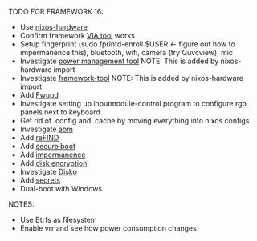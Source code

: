 TODO FOR FRAMEWORK 16:
- Use [nixos-hardware](https://github.com/NixOS/nixos-hardware/tree/master/framework/16-inch/7040-amd)
- Confirm framework [VIA tool](https://keyboard.frame.work/) works
- Setup fingerprint (sudo fprintd-enroll $USER <- figure out how to impermanence this), bluetooth, wifi, camera (try Guvcview), mic
- Investigate [power management tool](https://gitlab.freedesktop.org/upower/power-profiles-daemon) NOTE: This is added by nixos-hardware import
- Investigate [framework-tool](https://github.com/FrameworkComputer/framework-system) NOTE: This is added by nixos-hardware import
- Add [Fwupd](https://wiki.nixos.org/wiki/Fwupd)
- Investigate setting up inputmodule-control program to configure rgb panels next to keyboard
- Get rid of .config and .cache by moving everything into nixos configs
- Investigate [abm](https://community.frame.work/t/adaptive-backlight-management-abm/41055)
- Add [reFIND](https://nixos.wiki/wiki/REFInd)
- Add [secure boot](https://github.com/nix-community/lanzaboote/blob/master/docs/QUICK_START.md)
- Add [impermanence](https://nixos.wiki/wiki/Impermanence)
- Add [disk encryption](https://nixos.wiki/wiki/Full_Disk_Encryption)
- Investigate [Disko](https://nixos.wiki/wiki/Disko)
- Add [secrets](https://github.com/Mic92/sops-nix)
- Dual-boot with Windows

NOTES:
- Use Btrfs as filesystem
- Enable vrr and see how power consumption changes
